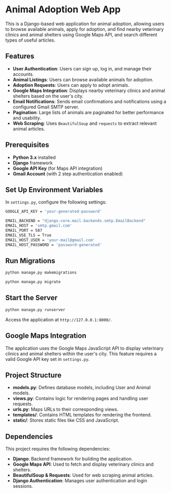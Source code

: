 # Animal Adoption Web App

This is a Django-based web application for animal adoption, allowing users to browse available animals, apply for adoption, and find nearby veterinary clinics and animal shelters using Google Maps API, and search different types of useful articles.

## Features

- **User Authentication**: Users can sign up, log in, and manage their accounts.
- **Animal Listings**: Users can browse available animals for adoption.
- **Adoption Requests**: Users can apply to adopt animals.
- **Google Maps Integration**: Displays nearby veterinary clinics and animal shelters based on the user's city.
- **Email Notifications**: Sends email confirmations and notifications using a configured Gmail SMTP server.
- **Pagination**: Large lists of animals are paginated for better performance and usability.
- **Web Scraping**: Uses `BeautifulSoup` and `requests` to extract relevant animal articles.

## Prerequisites

- **Python 3.x** installed
- **Django** framework
- **Google API Key** (for Maps API integration)
- **Gmail Account** (with 2 step authentication enabled)

## Set Up Environment Variables

In `settings.py`, configure the following settings:
```bash
GOOGLE_API_KEY = 'your-generated-password'

EMAIL_BACKEND = "django.core.mail.backends.smtp.EmailBackend"
EMAIL_HOST = 'smtp.gmail.com'
EMAIL_PORT = 587
EMAIL_USE_TLS = True
EMAIL_HOST_USER = 'your-mail@gmail.com'
EMAIL_HOST_PASSWORD = 'password-generated'
```
## Run Migrations
```bash
python manage.py makemigrations

python manage.py migrate
```
## Start the Server
```bash
python manage.py runserver
```
Access the application at `http://127.0.0.1:8000/`.

## Google Maps Integration

The application uses the Google Maps JavaScript API to display veterinary clinics and animal shelters within the user's city. This feature requires a valid Google API key set in `settings.py`.

## Project Structure

- **models.py**: Defines database models, including User and Animal models.
- **views.py**: Contains logic for rendering pages and handling user requests.
- **urls.py**: Maps URLs to their corresponding views.
- **templates/**: Contains HTML templates for rendering the frontend.
- **static/**: Stores static files like CSS and JavaScript.

## Dependencies

This project requires the following dependencies:

- **Django**: Backend framework for building the application.
- **Google Maps API**: Used to fetch and display veterinary clinics and shelters.
- **BeautifulSoup & Requests**: Used for web scraping animal articles.
- **Django Authentication**: Manages user authentication and login sessions.
